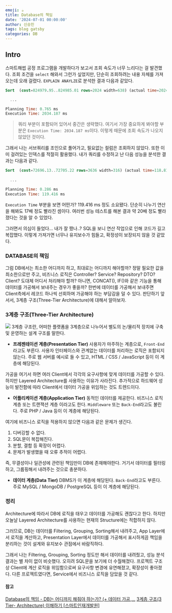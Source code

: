```yaml
---
emoji: ☕
title: Database의 책임
date: '2024-07-01 00:00:00'
author: 신승민
tags: blog gatsby 
categories: DB
---
```


## Intro
스마트해썹 공정 프로그램을 개발하다가 보고서 조회 속도가 너무 느리다는 걸 발견했다.
조회 조건을 `select` 해와서 그런가 싶었지만, 단순히 조회하려는 내용 자체를 가져오는데 오래 걸렸다.
`EXPLAIN ANAYLZE`로 분석한 결과 다음과 같았다. 
 
```sql
Sort  (cost=824979.95..824985.01 rows=2024 width=638) (actual time=2024.948..2024.954 rows=3 loops=1)

  ...

Planning Time: 0.765 ms
Execution Time: 2034.187 ms
```
 
> 쿼리 부분이 포함되어 있어서 중간은 생략했다. 
여기서 가장 중요하게 봐야할 부분은 `Execution Time: 2034.187 ms`이다. 
이렇게 때문에 조회 속도가 나오지 않았던 것이다. 
 
그래서 나는 서브쿼리를 조인으로 풀어가고, 필요없는 컬럼은 조회하지 않았다. 
또한 이미 걸려있는 인덱스를 적절히 활용했다. 
내가 쿼리를 수정하고 난 다음 성능을 분석한 결과는 다음과 같다. 
 
```sql
Sort  (cost=72696.13..72705.22 rows=3636 width=316) (actual time=118.811..119.340 rows=13 loops=1)
  
  ...

Planning Time: 0.286 ms
Execution Time: 119.416 ms
```
 
`Execution Time` 부분을 보면 어떤가? 
119.416 ms 정도 소요됐다. 
단순히 나누기 연산을 해봐도 17배 정도 빨라진 셈이다. 
여러번 성능 테스트를 해본 결과 약 20배 정도 빨라졌다는 것을 알 수 있었다. 
 
그러면서 의심이 들었다... 내가 잘 짰나..? 
SQL을 보니 연산 작업으로 인해 코드가 길고 복잡했다. 
이렇게 가져가면 너무나 유지보수가 힘들고, 확정성이 보장되지 않을 것 같았다. 
 
### DATABASE의 책임
그럼 DB에서는 최소한 어디까지 하고, 최대로는 어디까지 해야할까? 
정말 필요한 값을 최소한으로만 주고, 비즈니스 로직은 Controller? Service? Repository? DTO? Client? 도대체 어디서 처리해야 할까? 
아니면, CONCAT(), IF()와 같은 기능을 통해 데이터를 가공해서 보내주는 경우가 좋을까? 
한번에 데이터를 가공해서 보내주면 Client측에서 레코드 하나씩 선회하며 가공해야 하는 부담감을 덜 수 있다. 
판단하기 앞서서, 3계층 구조(Three-Tier Architecture)에 대해서 알아보자. 

### 3계층 구조(Three-Tier Architecture)
![](https://img1.daumcdn.net/thumb/R1280x0/?scode=mtistory2&fname=https%3A%2F%2Fblog.kakaocdn.net%2Fdn%2FbgODd7%2Fbtq7KmO52dz%2FRYOIlg9BSCyXKrOrxhy12K%2Fimg.png)
3계층 구조란, 어떠한 플랫폼을 3계층으로 나누어서 별도의 논/물리적 장치에 구축 및 운영하는 설계 구조를 말한다. 
 
* **프레젠테이션 계층(Presentation Tier)**
사용자가 마주하는 계층으로, `Front-End` 라고도 부른다. 
사용자 인터페이스와 관계없는 데이터를 처리하는 로직은 포함되지 않는다. 
주로 웹 서버를 예시로 들 수 있고, HTML / CSS / JavaScript 등이 이 계층에 해당된다. 
 
가공을 여기서 하면 여러 Client에서 각각의 요구사항에 맞게 데이터를 가공할 수 있다.
하지만 Layered Architecture를 사용하는 이유가 사라진다. 
추가적으로 하드웨어 성능이 발전함에 따라 Client에서 데이터 가공을 위임하는 것도 트렌드이다. 
 
* **어플리케이션 계층(Application Tier)**
동적인 데이터를 제공한다. 
비즈니스 로직 계층 또는 트랜잭션 계층 이라고도 한다.
`Middleware` 또는 `Back-End`라고도 불린다.
주로 PHP / Java 등이 이 계층에 해당된다. 
 
여기에 비즈니스 로직을 적용하지 않으면 다음과 같은 문제가 생긴다. 
1) 디버깅할 수 없다. 
2) SQL문이 복잡해진다. 
3) 분할, 결합 등 확장이 어렵다. 
4) 문제가 발생했을 때 오류 추적이 어렵다. 
 
즉, 무결성이나 일관성에 관련된 책임만이 DB에 존재해야한다. 
거기서 데이터를 필터링하고, 그룹핑해서 내려주는 것으로 충분하다. 
 
* **데이터 계층(Data Tier)**
DBMS가 이 계층에 해당된다. 
`Back-End`라고도 부른다. 
주로 MySQL / MongoDB / PostgreSQL 등이 이 계층에 해당된다. 
 

### 정리
Architecture에 따라서 DB에 로직을 태우고 데이터를 가공해도 괜찮다고 한다. 
하지만 오늘날 Layered Architecture를 사용하는 현재의 Structure에는 적합하지 않다. 
 
그러므로, DB는 데이터를 Filtering, Grouping, Sorting해서 내려주고, 
App Layer에서 로직을 계산하고, 
Presentation Layer에서 데이터를 가공해서 표시하게끔 책임을 분리하는 것이 설계와 유지보수 관점에서 바람직하다. 
 
그래서 나는 Filtering, Grouping, Sorting 정도만 해서 데이터를 내려줬고, 
성능 분석 결과는 별 차이 없이 비슷했다. 
오히려 SQL문을 보기에 더 수월해졌다. 
프로젝트 구조 상 Client에 계산 로직을 위임함으로써 요구사항 변경에 유연해졌고, 확장성이 좋아졌다. 
다른 프로젝트였다면, Service에서 비즈니스 로직을 담았을 것 같다. 
 
 #### 참고
[Database의 책임 - DB는 어디까지 해줘야 하는가? (+ 데이터 가공,...](https://jaehoney.tistory.com/183) 
[3계층 구조(3 Tier- Architecture) 이해하기 [스마트인재개발원]](https://jaws-coding.tistory.com/9)
```toc

```